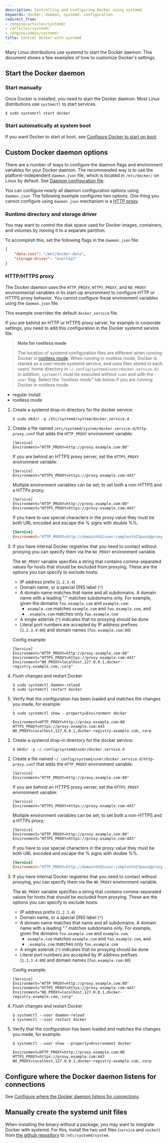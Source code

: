 ```yaml
---
description: Controlling and configuring Docker using systemd
keywords: docker, daemon, systemd, configuration
redirect_from:
- /engine/articles/systemd/
- /articles/systemd/
- /engine/admin/systemd/
title: Control Docker with systemd
---
```


Many Linux distributions use systemd to start the Docker daemon. This document
shows a few examples of how to customize Docker's settings.

## Start the Docker daemon

### Start manually

Once Docker is installed, you need to start the Docker daemon.
Most Linux distributions use `systemctl` to start services.

```console
$ sudo systemctl start docker
```

### Start automatically at system boot

If you want Docker to start at boot, see
[Configure Docker to start on boot](../../engine/install/linux-postinstall.md#configure-docker-to-start-on-boot).

## Custom Docker daemon options

There are a number of ways to configure the daemon flags and environment variables
for your Docker daemon. The recommended way is to use the platform-independent
`daemon.json` file, which is located in `/etc/docker/` on Linux by default. See
[Daemon configuration file](../../engine/reference/commandline/dockerd.md#daemon-configuration-file).

You can configure nearly all daemon configuration options using `daemon.json`. The following
example configures two options. One thing you cannot configure using `daemon.json` mechanism is
a [HTTP proxy](#http-proxy).

### Runtime directory and storage driver

You may want to control the disk space used for Docker images, containers,
and volumes by moving it to a separate partition.

To accomplish this, set the following flags in the `daemon.json` file:

```json
{
    "data-root": "/mnt/docker-data",
    "storage-driver": "overlay2"
}
```

### HTTP/HTTPS proxy

The Docker daemon uses the `HTTP_PROXY`, `HTTPS_PROXY`, and `NO_PROXY` environmental variables in
its start-up environment to configure HTTP or HTTPS proxy behavior. You cannot configure
these environment variables using the `daemon.json` file.

This example overrides the default `docker.service` file.

If you are behind an HTTP or HTTPS proxy server, for example in corporate settings,
you need to add this configuration in the Docker systemd service file.

> **Note for rootless mode**
>
> The location of systemd configuration files are different when running Docker
> in [rootless mode](../../engine/security/rootless.md). When running in rootless
> mode, Docker is started as a user-mode systemd service, and uses files stored
> in each users' home directory in `~/.config/systemd/user/docker.service.d/`.
> In addition, `systemctl` must be executed without `sudo` and with the `--user`
> flag. Select the _"rootless mode"_ tab below if you are running Docker in rootless mode.


<ul class="nav nav-tabs">
  <li class="active"><a data-toggle="tab" data-target="#rootful">regular install</a></li>
  <li><a data-toggle="tab" data-target="#rootless">rootless mode</a></li>
</ul>
<div class="tab-content">
<div id="rootful" class="tab-pane fade in active" markdown="1">

1.  Create a systemd drop-in directory for the docker service:

    ```console
    $ sudo mkdir -p /etc/systemd/system/docker.service.d
    ```

2.  Create a file named `/etc/systemd/system/docker.service.d/http-proxy.conf`
    that adds the `HTTP_PROXY` environment variable:

    ```systemd
    [Service]
    Environment="HTTP_PROXY=http://proxy.example.com:80"
    ```

    If you are behind an HTTPS proxy server, set the `HTTPS_PROXY` environment
    variable:

    ```systemd
    [Service]
    Environment="HTTPS_PROXY=https://proxy.example.com:443"
    ```
    
    Multiple environment variables can be set; to set both a non-HTTPS and
    a HTTPs proxy;

    ```systemd
    [Service]
    Environment="HTTP_PROXY=http://proxy.example.com:80"
    Environment="HTTPS_PROXY=https://proxy.example.com:443"
    ```
        
    If you have to use special characters in the proxy value they must be both URL encoded and escape the % signs with double %%.
    
    ```conf
    [Service]
    Environment="HTTP_PROXY=http://domain%%5Cuser:complex%%23pass@proxy.example.com:8080/"
    ```
     
3.  If you have internal Docker registries that you need to contact without
    proxying you can specify them via the `NO_PROXY` environment variable.

    The `NO_PROXY` variable specifies a string that contains comma-separated
    values for hosts that should be excluded from proxying. These are the
    options you can specify to exclude hosts: 
    * IP address prefix (`1.2.3.4`)   
    * Domain name, or a special DNS label (`*`)
    * A domain name matches that name and all subdomains. A domain name with
      a leading "." matches subdomains only. For example, given the domains
      `foo.example.com` and `example.com`:
      * `example.com` matches `example.com` and `foo.example.com`, and
      * `.example.com` matches only `foo.example.com`
    * A single asterisk (`*`) indicates that no proxying should be done
    * Literal port numbers are accepted by IP address prefixes (`1.2.3.4:80`)
      and domain names (`foo.example.com:80`)
    
    Config example:

    ```systemd
    [Service]
    Environment="HTTP_PROXY=http://proxy.example.com:80"
    Environment="HTTPS_PROXY=https://proxy.example.com:443"
    Environment="NO_PROXY=localhost,127.0.0.1,docker-registry.example.com,.corp"
    ```

4.  Flush changes and restart Docker

    ```console
    $ sudo systemctl daemon-reload
    $ sudo systemctl restart docker
    ```

5.  Verify that the configuration has been loaded and matches the changes you
    made, for example:

    ```console
    $ sudo systemctl show --property=Environment docker
    
    Environment=HTTP_PROXY=http://proxy.example.com:80 HTTPS_PROXY=https://proxy.example.com:443 NO_PROXY=localhost,127.0.0.1,docker-registry.example.com,.corp
    ```

</div>
<div id="rootless" class="tab-pane fade in" markdown="1">

1.  Create a systemd drop-in directory for the docker service:

    ```console
    $ mkdir -p ~/.config/systemd/user/docker.service.d
    ```

2.  Create a file named `~/.config/systemd/user/docker.service.d/http-proxy.conf`
    that adds the `HTTP_PROXY` environment variable:

    ```systemd
    [Service]
    Environment="HTTP_PROXY=http://proxy.example.com:80"
    ```

    If you are behind an HTTPS proxy server, set the `HTTPS_PROXY` environment
    variable:

    ```systemd
    [Service]
    Environment="HTTPS_PROXY=https://proxy.example.com:443"
    ```
    
    Multiple environment variables can be set; to set both a non-HTTPS and
    a HTTPs proxy;

    ```systemd
    [Service]
    Environment="HTTP_PROXY=http://proxy.example.com:80"
    Environment="HTTPS_PROXY=https://proxy.example.com:443"
    ```
    
    If you have to use special characters in the proxy value they must be both URL encoded and escape the % signs with double %%.
    
    ```conf
    [Service]
    Environment="HTTP_PROXY=http://domain%%5Cuser:complex%%23pass@proxy.example.com:8080/"
    ```
     
3.  If you have internal Docker registries that you need to contact without
    proxying, you can specify them via the `NO_PROXY` environment variable.

    The `NO_PROXY` variable specifies a string that contains comma-separated
    values for hosts that should be excluded from proxying. These are the
    options you can specify to exclude hosts: 
    * IP address prefix (`1.2.3.4`)   
    * Domain name, or a special DNS label (`*`)
    * A domain name matches that name and all subdomains. A domain name with
      a leading "." matches subdomains only. For example, given the domains
      `foo.example.com` and `example.com`:
      * `example.com` matches `example.com` and `foo.example.com`, and
      * `.example.com` matches only `foo.example.com`
    * A single asterisk (`*`) indicates that no proxying should be done
    * Literal port numbers are accepted by IP address prefixes (`1.2.3.4:80`)
      and domain names (`foo.example.com:80`)
    
    Config example:

    ```systemd
    [Service]
    Environment="HTTP_PROXY=http://proxy.example.com:80"
    Environment="HTTPS_PROXY=https://proxy.example.com:443"
    Environment="NO_PROXY=localhost,127.0.0.1,docker-registry.example.com,.corp"
    ```

4.  Flush changes and restart Docker

    ```console
    $ systemctl --user daemon-reload
    $ systemctl --user restart docker
    ```

5.  Verify that the configuration has been loaded and matches the changes you
    made, for example:

    ```console
    $ systemctl --user show --property=Environment docker

    Environment=HTTP_PROXY=http://proxy.example.com:80 HTTPS_PROXY=https://proxy.example.com:443 NO_PROXY=localhost,127.0.0.1,docker-registry.example.com,.corp
    ```

</div>
</div> <!-- tab-content -->


## Configure where the Docker daemon listens for connections

See
[Configure where the Docker daemon listens for connections](../../engine/install/linux-postinstall.md#control-where-the-docker-daemon-listens-for-connections).

## Manually create the systemd unit files

When installing the binary without a package, you may want
to integrate Docker with systemd. For this, install the two unit files
(`service` and `socket`) from [the github repository](https://github.com/moby/moby/tree/master/contrib/init/systemd)
to `/etc/systemd/system`.
